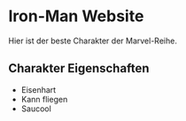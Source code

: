 # Iron-Man Website

Hier ist der beste Charakter der Marvel-Reihe.

## Charakter Eigenschaften

* Eisenhart
* Kann fliegen
* Saucool
